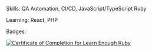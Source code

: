 Skills: QA Automation, CI/CD, JavaScript/TypeScript Ruby

Learning: React, PHP

Badges:

<a href="https://www.learnenough.com/certificates/e5a1feef"><img src="https://www.learnenough.com/certificates/e5a1feef/ruby-tutorial.svg" alt="Certificate of Completion for Learn Enough Ruby"></a>
